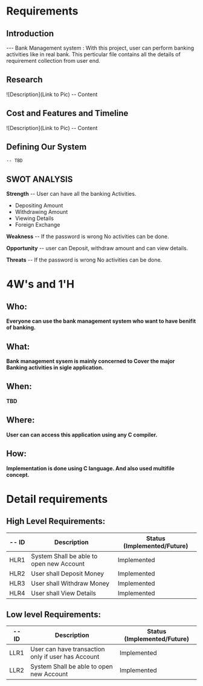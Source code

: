 # Requirements
## Introduction
 --- Bank Management system : With this project, user can perform banking activities like in real bank. This perticular file contains all the details of requirement collection from user end.

## Research
![Description](Link to Pic)
-- Content 
## Cost and Features and Timeline
![Description](Link to Pic)
-- Content 
## Defining Our System
    -- TBD
## SWOT ANALYSIS
**Strength**
-- User can have all the banking Activities.
  * Depositing Amount
  * Withdrawing Amount
  * Viewing Details
  * Foreign Exchange  

**Weakness**
-- If the password is wrong No activities can be done.

**Opportunity**
-- user can Deposit, withdraw amount and can view details.

**Threats**
-- If the password is wrong No activities can be done.

# 4W&#39;s and 1&#39;H

## Who:

**Everyone can use the bank management system who want to have benifit of banking.**

## What:

**Bank management sysem is mainly concerned to Cover the major Banking activities in sigle application.**

## When:

**TBD**

## Where:

**User can can access this application using any C compiler.**

## How:

**Implementation is done using C language. And also used multifile concept.**

# Detail requirements
## High Level Requirements:
-- ID | Description | Status (Implemented/Future)
----- | ------------|---------------------------
HLR1| System Shall be able to open new Account | Implemented
HLR2| User shall Deposit Money| Implemented
HLR3| User shall Withdraw Money| Implemented
HLR4| User shall View Details| Implemented



##  Low level Requirements:
-- ID | Description | Status (Implemented/Future)
----- | ------------|---------------------------
LLR1| User can have transaction only if user has Account | Implemented
LLR2| System Shall be able to open new Account | Implemented

